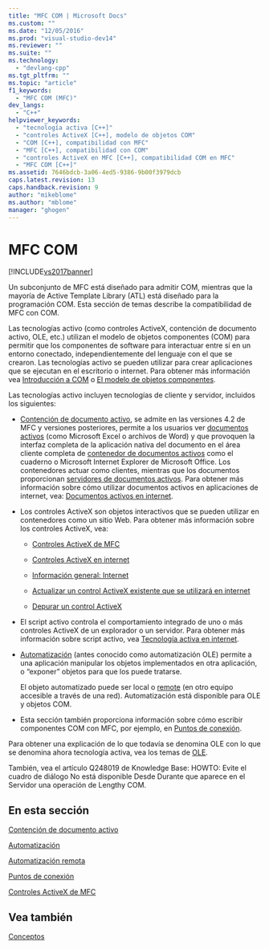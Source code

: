 ```yaml
---
title: "MFC COM | Microsoft Docs"
ms.custom: ""
ms.date: "12/05/2016"
ms.prod: "visual-studio-dev14"
ms.reviewer: ""
ms.suite: ""
ms.technology: 
  - "devlang-cpp"
ms.tgt_pltfrm: ""
ms.topic: "article"
f1_keywords: 
  - "MFC COM (MFC)"
dev_langs: 
  - "C++"
helpviewer_keywords: 
  - "tecnología activa [C++]"
  - "controles ActiveX [C++], modelo de objetos COM"
  - "COM [C++], compatibilidad con MFC"
  - "MFC [C++], compatibilidad con COM"
  - "controles ActiveX en MFC [C++], compatibilidad COM en MFC"
  - "MFC COM [C++]"
ms.assetid: 7646bdcb-3a06-4ed5-9386-9b00f3979dcb
caps.latest.revision: 13
caps.handback.revision: 9
author: "mikeblome"
ms.author: "mblome"
manager: "ghogen"
---
```

# MFC COM
[!INCLUDE[vs2017banner](../assembler/inline/includes/vs2017banner.md)]

Un subconjunto de MFC está diseñado para admitir COM, mientras que la mayoría de Active Template Library \(ATL\) está diseñado para la programación COM.  Esta sección de temas describe la compatibilidad de MFC con COM.  
  
 Las tecnologías activo \(como controles ActiveX, contención de documento activo, OLE, etc.\) utilizan el modelo de objetos componentes \(COM\) para permitir que los componentes de software para interactuar entre sí en un entorno conectado, independientemente del lenguaje con el que se crearon.  Las tecnologías activo se pueden utilizar para crear aplicaciones que se ejecutan en el escritorio o internet.  Para obtener más información vea [Introducción a COM](../atl/introduction-to-com.md) o [El modelo de objetos componentes](http://msdn.microsoft.com/library/windows/desktop/ms694363).  
  
 Las tecnologías activo incluyen tecnologías de cliente y servidor, incluidos los siguientes:  
  
-   [Contención de documento activo](../mfc/active-document-containment.md), se admite en las versiones 4.2 de MFC y versiones posteriores, permite a los usuarios ver [documentos activos](../mfc/active-documents.md) \(como Microsoft Excel o archivos de Word\) y que provoquen la interfaz completa de la aplicación nativa del documento en el área cliente completa de [contenedor de documentos activos](../mfc/active-document-containers.md) como el cuaderno o Microsoft Internet Explorer de Microsoft Office.  Los contenedores actuar como clientes, mientras que los documentos proporcionan [servidores de documentos activos](../mfc/active-document-servers.md).  Para obtener más información sobre cómo utilizar documentos activos en aplicaciones de internet, vea: [Documentos activos en internet](../mfc/active-documents-on-the-internet.md).  
  
-   Los controles ActiveX son objetos interactivos que se pueden utilizar en contenedores como un sitio Web.  Para obtener más información sobre los controles ActiveX, vea:  
  
    -   [Controles ActiveX de MFC](../mfc/mfc-activex-controls.md)  
  
    -   [Controles ActiveX en internet](../mfc/activex-controls-on-the-internet.md)  
  
    -   [Información general: Internet](../mfc/mfc-internet-programming-basics.md)  
  
    -   [Actualizar un control ActiveX existente que se utilizará en internet](../mfc/upgrading-an-existing-activex-control.md)  
  
    -   [Depurar un control ActiveX](../Topic/How%20to:%20Debug%20an%20ActiveX%20Control.md)  
  
-   El script activo controla el comportamiento integrado de uno o más controles ActiveX de un explorador o un servidor.  Para obtener más información sobre script activo, vea [Tecnología activa en internet](../mfc/active-technology-on-the-internet.md).  
  
-   [Automatización](../mfc/automation.md) \(antes conocido como automatización OLE\) permite a una aplicación manipular los objetos implementados en otra aplicación, o “exponer” objetos para que los puede tratarse.  
  
     El objeto automatizado puede ser local o [remote](../mfc/remote-automation.md) \(en otro equipo accesible a través de una red\).  Automatización está disponible para OLE y objetos COM.  
  
-   Esta sección también proporciona información sobre cómo escribir componentes COM con MFC, por ejemplo, en [Puntos de conexión](../mfc/connection-points.md).  
  
 Para obtener una explicación de lo que todavía se denomina OLE con lo que se denomina ahora tecnología activa, vea los temas de [OLE](../mfc/ole-in-mfc.md).  
  
 También, vea el artículo Q248019 de Knowledge Base: HOWTO: Evite el cuadro de diálogo No está disponible Desde Durante que aparece en el Servidor una operación de Lengthy COM.  
  
## En esta sección  
 [Contención de documento activo](../mfc/active-document-containment.md)  
  
 [Automatización](../mfc/automation.md)  
  
 [Automatización remota](../mfc/remote-automation.md)  
  
 [Puntos de conexión](../mfc/connection-points.md)  
  
 [Controles ActiveX de MFC](../mfc/mfc-activex-controls.md)  
  
## Vea también  
 [Conceptos](../mfc/mfc-concepts.md)